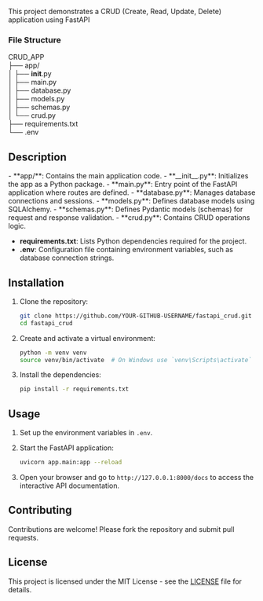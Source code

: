 This project demonstrates a CRUD (Create, Read, Update, Delete) application using FastAPI 

<h3>File Structure</h3>

CRUD_APP <br>
├── app/ <br>
│   ├── __init__.py<br>
│   ├── main.py<br>
│   ├── database.py<br>
│   ├── models.py<br>
│   ├── schemas.py<br>
│   └── crud.py<br>
├── requirements.txt<br>
└── .env<br>

<h2>Description</h2>
- **app/**: Contains the main application code.
  - **__init__.py**: Initializes the app as a Python package.
  - **main.py**: Entry point of the FastAPI application where routes are defined.
  - **database.py**: Manages database connections and sessions.
  - **models.py**: Defines database models using SQLAlchemy.
  - **schemas.py**: Defines Pydantic models (schemas) for request and response validation.
  - **crud.py**: Contains CRUD operations logic.

- **requirements.txt**: Lists Python dependencies required for the project.
- **.env**: Configuration file containing environment variables, such as database connection strings.

## Installation

1. Clone the repository:

    ```sh
    git clone https://github.com/YOUR-GITHUB-USERNAME/fastapi_crud.git
    cd fastapi_crud
    ```

2. Create and activate a virtual environment:

    ```sh
    python -m venv venv
    source venv/bin/activate  # On Windows use `venv\Scripts\activate`
    ```

3. Install the dependencies:

    ```sh
    pip install -r requirements.txt
    ```

## Usage

1. Set up the environment variables in `.env`.
2. Start the FastAPI application:

    ```sh
    uvicorn app.main:app --reload
    ```

3. Open your browser and go to `http://127.0.0.1:8000/docs` to access the interactive API documentation.

## Contributing

Contributions are welcome! Please fork the repository and submit pull requests.

## License

This project is licensed under the MIT License - see the [LICENSE](LICENSE) file for details.

